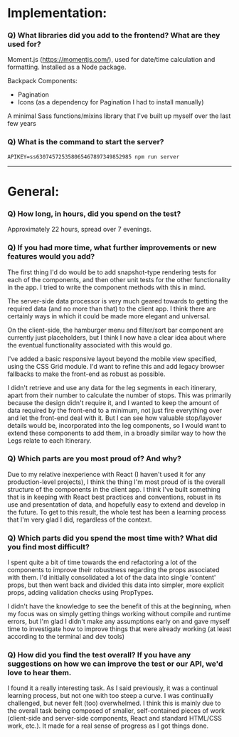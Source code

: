 # Implementation:

### Q) What libraries did you add to the frontend? What are they used for?

Moment.js (https://momentjs.com/), used for date/time calculation and formatting. Installed as a Node package.

Backpack Components:
* Pagination
* Icons (as a dependency for Pagination I had to install manually)

A minimal Sass functions/mixins library that I've built up myself over the last few years

### Q) What is the command to start the server?

`APIKEY=ss630745725358065467897349852985 npm run server`

---

# General:

### Q) How long, in hours, did you spend on the test?

Approximately 22 hours, spread over 7 evenings.

### Q) If you had more time, what further improvements or new features would you add?

The first thing I'd do would be to add snapshot-type rendering tests for each of the components, and then other unit tests for the other functionality in the app. I tried to write the component methods with this in mind.

The server-side data processor is very much geared towards to getting the required data (and no more than that) to the client app. I think there are certainly ways in which it could be made more elegant and universal.

On the client-side, the hamburger menu and filter/sort bar component are currently just placeholders, but I think I now have a clear idea about where the eventual functionality associated with this would go.

I've added a basic responsive layout beyond the mobile view specified, using the CSS Grid module. I'd want to refine this and add legacy browser fallbacks to make the front-end as robust as possible.

I didn't retrieve and use any data for the leg segments in each itinerary, apart from their number to calculate the number of stops. This was primarily because the design didn't require it, and I wanted to keep the amount of data required by the front-end to a minimum, not just fire everything over and let the front-end deal with it. But I can see how valuable stop/layover details would be, incorporated into the leg components, so I would want to extend these components to add them, in a broadly similar way to how the Legs relate to each Itinerary.

### Q) Which parts are you most proud of? And why?

Due to my relative inexperience with React (I haven't used it for any production-level projects), I think the thing I'm most proud of is the overall structure of the components in the client app. I think I've built something that is in keeping with React best practices and conventions, robust in its use and presentation of data, and hopefully easy to extend and develop in the future. To get to this result, the whole test has been a learning process that I'm very glad I did, regardless of the context.

### Q) Which parts did you spend the most time with? What did you find most difficult?

I spent quite a bit of time towards the end refactoring a lot of the components to improve their robustness regarding the props associated with them. I'd initially consolidated a lot of the data into single 'content' props, but then went back and divided this data into simpler, more explicit props, adding validation checks using PropTypes.

I didn't have the knowledge to see the benefit of this at the beginning, when my focus was on simply getting things working without compile and runtime errors, but I'm glad I didn't make any assumptions early on and gave myself time to investigate how to improve things that were already working (at least according to the terminal and dev tools)

### Q) How did you find the test overall? If you have any suggestions on how we can improve the test or our API, we'd love to hear them.

I found it a really interesting task. As I said previously, it was a continual learning process, but not one with too steep a curve. I was continually challenged, but never felt (too) overwhelmed. I think this is mainly due to the overall task being composed of smaller, self-contained pieces of work (client-side and server-side components, React and standard HTML/CSS work, etc.). It made for a real sense of progress as I got things done.
